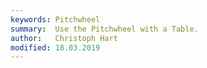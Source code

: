 ```yaml
---
keywords: Pitchwheel
summary:  Use the Pitchwheel with a Table.
author:   Christoph Hart
modified: 18.03.2019
---
```

